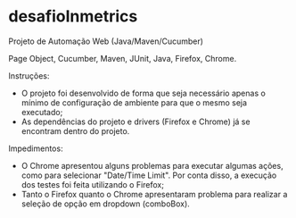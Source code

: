 # desafioInmetrics
Projeto de Automação Web (Java/Maven/Cucumber)

Page Object, Cucumber, Maven, JUnit, Java, Firefox, Chrome.


Instruções:

- O projeto foi desenvolvido de forma que seja necessário apenas o mínimo de configuração de ambiente para que o mesmo seja executado;
- As dependências do projeto e drivers (Firefox e Chrome) já se encontram dentro do projeto.


Impedimentos:

- O Chrome apresentou alguns problemas para executar algumas ações, como para selecionar "Date/Time Limit". Por conta disso, a execução dos testes foi feita utilizando o Firefox;
- Tanto o Firefox quanto o Chrome apresentaram problema para realizar a seleção de opção em dropdown (comboBox).
